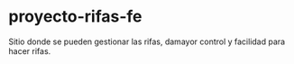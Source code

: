 # proyecto-rifas-fe
Sitio donde se pueden gestionar las rifas, damayor control y facilidad para hacer rifas.
